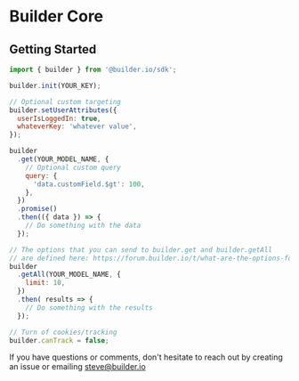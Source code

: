 # Builder Core

## Getting Started

```javascript
import { builder } from '@builder.io/sdk';

builder.init(YOUR_KEY);

// Optional custom targeting
builder.setUserAttributes({
  userIsLoggedIn: true,
  whateverKey: 'whatever value',
});

builder
  .get(YOUR_MODEL_NAME, {
    // Optional custom query
    query: {
      'data.customField.$gt': 100,
    },
  })
  .promise()
  .then(({ data }) => {
    // Do something with the data
  });

// The options that you can send to builder.get and builder.getAll
// are defined here: https://forum.builder.io/t/what-are-the-options-for-the-methods-builder-get-and-builder-getall/1036
builder
  .getAll(YOUR_MODEL_NAME, {
    limit: 10,
  })
  .then( results => {
    // Do something with the results
  });

// Turn of cookies/tracking
builder.canTrack = false;
```

If you have questions or comments, don't hesitate to reach out by creating an issue or emailing steve@builder.io
